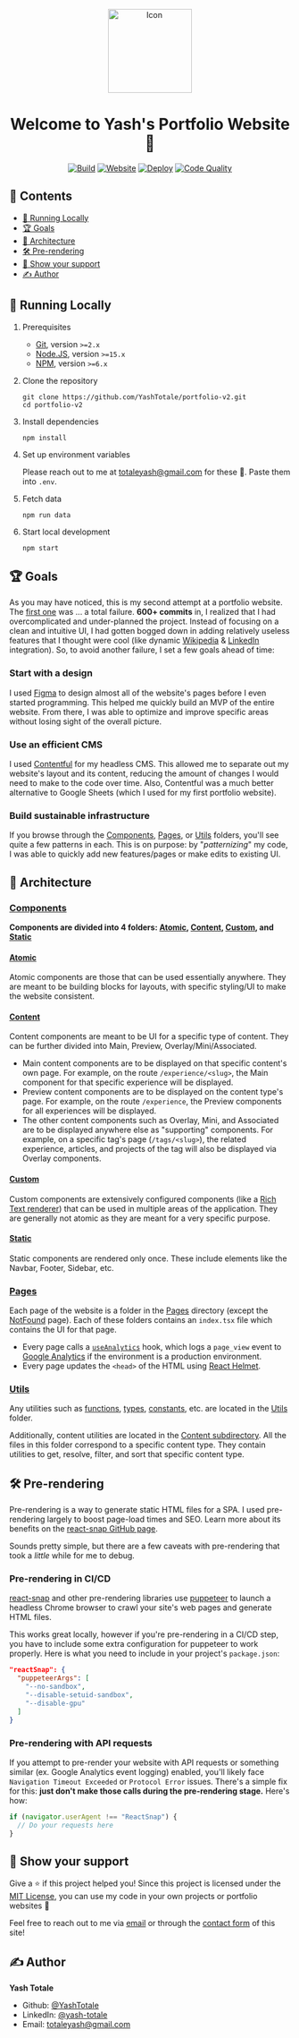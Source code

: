 <p align="center"><img alt="Icon" width="150" src="https://yashtotale.web.app/logo512.png"/></p>

<h1 align="center">Welcome to Yash's Portfolio Website 👋</h1>

<p align="center">
<a href="https://github.com/YashTotale/portfolio-v2/actions/workflows/integrate.yml"><img src="https://img.shields.io/github/workflow/status/YashTotale/portfolio-v2/Node%20CI?logo=github&logoColor=FFFFFF&labelColor=000000&label=Build&style=flat-square" alt="Build" /></a>
<a href="https://yashtotale.web.app/"><img src="https://img.shields.io/website?url=https%3A%2F%2Fyashtotale.web.app%2F&labelColor=000000&label=Website&style=flat-square" alt="Website"/></a>
<a href="https://github.com/YashTotale/portfolio-v2/actions/workflows/deploy.yml"><img src="https://img.shields.io/github/workflow/status/YashTotale/portfolio-v2/Deploy%20Website?logo=firebase&logoColor=FFFFFF&labelColor=000000&label=Deploy&style=flat-square" alt="Deploy" /></a>
<a href="https://lgtm.com/projects/g/YashTotale/portfolio-v2/context:javascript"><img src="https://img.shields.io/lgtm/grade/javascript/github/YashTotale/portfolio-v2?logo=lgtm&logoColor=FFFFFF&labelColor=000000&label=Code%20Quality&style=flat-square" alt="Code Quality" /></a>
</p>

## 📖 Contents <!-- omit in toc -->

- [🏃 Running Locally](#-running-locally)
- [🏆 Goals](#-goals)
- [🧱 Architecture](#-architecture)
- [🛠 Pre-rendering](#-pre-rendering)
- [🤝 Show your support](#-show-your-support)
- [✍ Author](#-author)

## 🏃 Running Locally

1. Prerequisites

   - [Git](https://git-scm.com/), version `>=2.x`
   - [Node.JS](https://nodejs.org/en/), version `>=15.x`
   - [NPM](https://www.npmjs.com/), version `>=6.x`

2. Clone the repository

   ```shell
   git clone https://github.com/YashTotale/portfolio-v2.git
   cd portfolio-v2
   ```

3. Install dependencies

   ```shell
   npm install
   ```

4. Set up environment variables

   Please reach out to me at totaleyash@gmail.com for these 🙂. Paste them into `.env`.

5. Fetch data

   ```shell
   npm run data
   ```

6. Start local development

   ```shell
   npm start
   ```

## 🏆 Goals

As you may have noticed, this is my second attempt at a portfolio website. The [first one](https://github.com/YashTotale/portfolio-v1) was ... a total failure. **600+ commits** in, I realized that I had overcomplicated and under-planned the project. Instead of focusing on a clean and intuitive UI, I had gotten bogged down in adding relatively useless features that I thought were cool (like dynamic [Wikipedia](https://github.com/YashTotale/portfolio-v1/blob/master/src/Scripts/getTerms.ts) & [LinkedIn](https://github.com/YashTotale/portfolio-v1/blob/master/src/Scripts/getLinkedin.ts) integration). So, to avoid another failure, I set a few goals ahead of time:

### Start with a design

I used [Figma](https://figma.com/) to design almost all of the website's pages before I even started programming. This helped me quickly build an MVP of the entire website. From there, I was able to optimize and improve specific areas without losing sight of the overall picture.

### Use an efficient CMS

I used [Contentful](https://www.contentful.com/) for my headless CMS. This allowed me to separate out my website's layout and its content, reducing the amount of changes I would need to make to the code over time. Also, Contentful was a much better alternative to Google Sheets (which I used for my first portfolio website).

### Build sustainable infrastructure

If you browse through the [Components], [Pages], or [Utils] folders, you'll see quite a few patterns in each. This is on purpose: by "_patternizing_" my code, I was able to quickly add new features/pages or make edits to existing UI.

## 🧱 Architecture

### [Components]

**Components are divided into 4 folders: [Atomic], [Content], [Custom], and [Static]**

#### [Atomic]

Atomic components are those that can be used essentially anywhere. They are meant to be building blocks for layouts, with specific styling/UI to make the website consistent.

#### [Content]

Content components are meant to be UI for a specific type of content. They can be further divided into Main, Preview, Overlay/Mini/Associated.

- Main content components are to be displayed on that specific content's own page. For example, on the route `/experience/<slug>`, the Main component for that specific experience will be displayed.
- Preview content components are to be displayed on the content type's page. For example, on the route `/experience`, the Preview components for all experiences will be displayed.
- The other content components such as Overlay, Mini, and Associated are to be displayed anywhere else as "supporting" components. For example, on a specific tag's page (`/tags/<slug>`), the related experience, articles, and projects of the tag will also be displayed via Overlay components.

#### [Custom]

Custom components are extensively configured components (like a [Rich Text renderer](https://github.com/YashTotale/portfolio-v2/tree/master/src/Components/Custom/RichText)) that can be used in multiple areas of the application. They are generally not atomic as they are meant for a very specific purpose.

#### [Static]

Static components are rendered only once. These include elements like the Navbar, Footer, Sidebar, etc.

### [Pages]

Each page of the website is a folder in the [Pages] directory (except the [NotFound] page). Each of these folders contains an `index.tsx` file which contains the UI for that page.

- Every page calls a [`useAnalytics`] hook, which logs a `page_view` event to [Google Analytics](http://analytics.google.com/) if the environment is a production environment.
- Every page updates the `<head>` of the HTML using [React Helmet](https://github.com/nfl/react-helmet).

### [Utils]

Any utilities such as [functions](https://github.com/YashTotale/portfolio-v2/blob/master/src/Utils/funcs.ts), [types](https://github.com/YashTotale/portfolio-v2/blob/master/src/Utils/types.ts), [constants](https://github.com/YashTotale/portfolio-v2/blob/master/src/Utils/constants.ts), etc. are located in the [Utils] folder.

Additionally, content utilities are located in the [Content subdirectory]. All the files in this folder correspond to a specific content type. They contain utilities to get, resolve, filter, and sort that specific content type.

## 🛠 Pre-rendering

Pre-rendering is a way to generate static HTML files for a SPA. I used pre-rendering largely to boost page-load times and SEO. Learn more about its benefits on the [react-snap GitHub page](https://github.com/stereobooster/react-snap).

Sounds pretty simple, but there are a few caveats with pre-rendering that took a _little_ while for me to debug.

### Pre-rendering in CI/CD

[react-snap](https://github.com/stereobooster/react-snap) and other pre-rendering libraries use [puppeteer](https://github.com/puppeteer/puppeteer) to launch a headless Chrome browser to crawl your site's web pages and generate HTML files.

This works great locally, however if you're pre-rendering in a CI/CD step, you have to include some extra configuration for puppeteer to work properly. Here is what you need to include in your project's `package.json`:

```json
"reactSnap": {
  "puppeteerArgs": [
    "--no-sandbox",
    "--disable-setuid-sandbox",
    "--disable-gpu"
  ]
}
```

### Pre-rendering with API requests

If you attempt to pre-render your website with API requests or something similar (ex. Google Analytics event logging) enabled, you'll likely face `Navigation Timeout Exceeded` or `Protocol Error` issues. There's a simple fix for this: **just don't make those calls during the pre-rendering stage.** Here's how:

```javascript
if (navigator.userAgent !== "ReactSnap") {
  // Do your requests here
}
```

## 🤝 Show your support

Give a ⭐️ if this project helped you! Since this project is licensed under the [MIT License](https://github.com/YashTotale/portfolio-v2/blob/master/LICENSE.md), you can use my code in your own projects or portfolio websites 🙂

Feel free to reach out to me via [email](mailto:totalyash@gmail.com) or through the [contact form](https://yashtotale.web.app/contact) of this site!

## ✍ Author

**Yash Totale**

- Github: [@YashTotale](https://github.com/YashTotale)
- LinkedIn: [@yash-totale](https://linkedin.com/in/yash-totale/)
- Email: totaleyash@gmail.com

<!-- Reference Links -->

[components]: https://github.com/YashTotale/portfolio-v2/tree/master/src/Components
[pages]: https://github.com/YashTotale/portfolio-v2/tree/master/src/Pages
[utils]: https://github.com/YashTotale/portfolio-v2/tree/master/src/Utils
[atomic]: https://github.com/YashTotale/portfolio-v2/tree/master/src/Components/Atomic
[content]: https://github.com/YashTotale/portfolio-v2/tree/master/src/Components/Content
[custom]: https://github.com/YashTotale/portfolio-v2/tree/master/src/Components/Custom
[static]: https://github.com/YashTotale/portfolio-v2/tree/master/src/Components/Static
[notfound]: https://github.com/YashTotale/portfolio-v2/blob/master/src/Pages/NotFound.tsx
[`useanalytics`]: https://github.com/YashTotale/portfolio-v2/blob/master/src/Hooks/useAnalytics.tsx
[content subdirectory]: https://github.com/YashTotale/portfolio-v2/tree/master/src/Utils/Content
